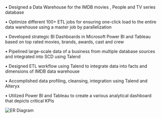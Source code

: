 
• Designed a Data Warehouse for the IMDB movies , People and TV series database

• Optimize different 100+ ETL jobs for ensuring one-click load to the entire data warehouse using a master job by parallelization

• Developed strategic BI Dashboards in Microsoft Power BI and Tableau based on top rated movies, brands, awards, cast and crew

• Pipelined large-scale data of a business from multiple database sources and integrated into SCD using Talend

• Designed ETL workflow using Talend to integrate data into facts and dimensions of IMDB data warehouse

• Accomplished data profiling, cleansing, integration using Talend and Alteryx

• Utilized Power BI and Tableau to create a various analytical dashboard that depicts critical KPIs



![ER Diagram](https://user-images.githubusercontent.com/90269638/172283037-a060e9a7-ca85-4bde-833f-c6bb84bca140.jpeg)
